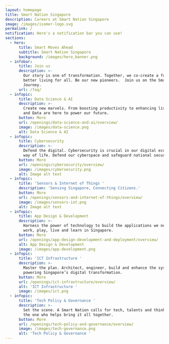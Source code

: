 ```yaml
---
layout: homepage
title: Smart Nation Singapore
description: Careers at Smart Nation Singapore
image: /images/isomer-logo.svg
permalink: /
notification: Here's a notification bar you can use!
sections:
  - hero:
      title: Smart Moves Ahead
      subtitle: Smart Nation Singapore
      background: /images/hero_banner.png
  - infobar:
      title: Join us
      description: >-
        Our story is one of transformation. Together, we co-create a future of
        better living for all. Be our new pioneers.  Join us on the Smartnation
        Journey.
      url: /faq/
  - infopic:
      title: Data Science & AI
      description: >-
        Create new marvels. From boosting productivity to enhancing lives, AI
        and Data are here to power our future. 
      button: More
      url: /openings/data-science-and-ai/overview/
      image: /images/data-science.png
      alt: Data Science & AI
  - infopic:
      title: Cybersecurity
      description: >-
        Defend the digital. Cybersecurity is crucial in our digital economy and
        way of life. Defend our cyberspace and safeguard national security. 
      button: More
      url: /openings/cybersecurity/overview/
      image: /images/cybersecurity.png
      alt: Image alt text
  - infopic:
      title: 'Sensors & Internet of Things '
      description: 'Sensing Singapore, Connecting Citizens.'
      button: More
      url: /openings/sensors-and-internet-of-things/overview/
      image: /images/sensors-iot.png
      alt: Image alt text
  - infopic:
      title: App Design & Development
      description: >-
        Harness the power of technology to build the applications we need to
        work, play, live and learn in Singapore.
      button: More
      url: /openings/app-design-development-and-deployment/overview/
      alt: App Design & Development
      image: /images/app-development.png
  - infopic:
      title: 'ICT Infrastructure '
      description: >-
        Master the plan. Architect, engineer, build and enhance the systems
        powering Singapore’s digital transformation.
      button: More
      url: /openings/ict-infrastructure/overview/
      alt: 'ICT Infrastructure '
      image: /images/ict.png
  - infopic:
      title: 'Tech Policy & Governance '
      description: >-
        Set the scene. A Smart Nation calls for tech, talents and thinking. Be
        the one who helps bring it all together.
      button: More
      url: /openings/tech-policy-and-governance/overview/
      image: /images/tech-governance.png
      alt: 'Tech Policy & Governance '
---
```

